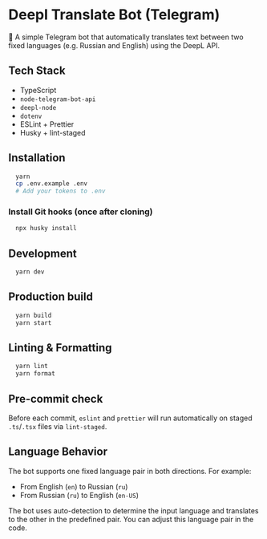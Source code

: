 # Deepl Translate Bot (Telegram)

🤖 A simple Telegram bot that automatically translates text between two fixed languages (e.g. Russian and English) using
the DeepL API.

## Tech Stack

- TypeScript
- `node-telegram-bot-api`
- `deepl-node`
- `dotenv`
- ESLint + Prettier
- Husky + lint-staged

## Installation

```bash
  yarn
  cp .env.example .env
  # Add your tokens to .env
```

### Install Git hooks (once after cloning)

```bash
  npx husky install
```

## Development

```bash
  yarn dev
```

## Production build

```bash
  yarn build
  yarn start
```

## Linting & Formatting

```bash
  yarn lint
  yarn format
```

## Pre-commit check

Before each commit, `eslint` and `prettier` will run automatically on staged `.ts`/`.tsx` files via `lint-staged`.

## Language Behavior

The bot supports one fixed language pair in both directions. For example:

- From English (`en`) to Russian (`ru`)
- From Russian (`ru`) to English (`en-US`)

The bot uses auto-detection to determine the input language and translates to the other in the predefined pair. You can
adjust this language pair in the code.
